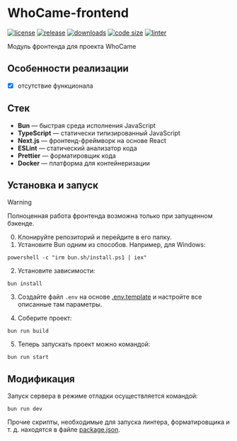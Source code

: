 # WhoCame-frontend

[![license](https://img.shields.io/github/license/code-418-dpr/WhoCame-frontend)](https://opensource.org/licenses/MIT)
[![release](https://img.shields.io/github/v/release/code-418-dpr/WhoCame-frontend?include_prereleases)](https://github.com/code-418-dpr/WhoCame-frontend/releases)
[![downloads](https://img.shields.io/github/downloads/code-418-dpr/WhoCame-frontend/total)](https://github.com/code-418-dpr/WhoCame-frontend/releases)
[![code size](https://img.shields.io/github/languages/code-size/code-418-dpr/WhoCame-frontend.svg)](https://github.com/code-418-dpr/WhoCame-frontend)
[![linter](https://github.com/code-418-dpr/WhoCame-frontend/actions/workflows/linter.yaml/badge.svg)](https://github.com/code-418-dpr/WhoCame-frontend/actions/workflows/linter.yaml)

Модуль фронтенда для проекта WhoCame

## Особенности реализации

- [x] отсутствие функционала

## Стек

- **Bun** — быстрая среда исполнения JavaScript
- **TypeScript** — статически типизированный JavaScript
- **Next.js** — фронтенд-фреймворк на основе React
- **ESLint** — статический анализатор кода
- **Prettier** — форматировщик кода
- **Docker** — платформа для контейнеризации

## Установка и запуск

> [!WARNING]
> Полноценная работа фронтенда возможна только при запущенном бэкенде.

0. Клонируйте репозиторий и перейдите в его папку.
1. Установите Bun одним из способов. Например, для Windows:

```shell
powershell -c "irm bun.sh/install.ps1 | iex"
```

2. Установите зависимости:

```shell
bun install
```

3. Создайте файл `.env` на основе [.env.template](.env.template) и настройте все описанные там параметры.

4. Соберите проект:

```shell
bun run build
```

5. Теперь запускать проект можно командой:

```shell
bun run start
```

## Модификация

Запуск сервера в режиме отладки осуществляется командой:

```shell
bun run dev
```

Прочие скрипты, необходимые для запуска линтера, форматировщика и т. д. находятся в
файле [package.json](./package.json).
